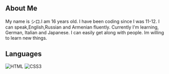 ## About Me 
My name is シロ.I am 16 years old.
I have been coding since I was 11-12.
I can speak,English,Russian and Armenian fluently. Currently I'm learning, German, Italian and Japanese.
I can easily get along with people. Im willing to learn new things.
## Languages 
![HTML](https://www.w3.org/html/logo/downloads/HTML5_Logo_256.png)
![CSS3](https://firebearstudio.com/blog/wp-content/uploads/2015/03/The-Best-CSS-Frameworks-213x300.png) 
